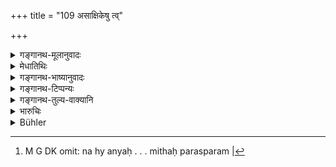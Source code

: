 +++
title = "109 असाक्षिकेषु त्व्"

+++

<details><summary>गङ्गानथ-मूलानुवादः</summary>

In witness-less cases, if he cannot get at the truth between the two disputants by any means, he should discover it by means of oath.—(109)
</details>

<details><summary>मेधातिथिः</summary>

अविद्यमानाः साक्षिणो येष्व् **अर्थेषु** व्यवहारेषु ते **ऽसाक्षिकाः** । तेषु **सत्यम्** अजानानो राजा **तत्त्वतो** लौकिकेनानुमानेनापीत्य् अर्थः । तत्र **शपथेनापि** वक्ष्यमाणेन दैवेनानुमानेन **लम्भयेत्** जानीयात् । लभिः प्राप्तिवचनो ऽपि सामर्थ्याज् जानात्यर्थः । न ह्य् अन्यः सत्यस्य लाभः । "न विन्दन्" इति पाठे ऽप्य् एवम् एव व्याख्येयम् । "असाक्षिकेषु शपथेन लम्भयेत्" इत्य् एतावद् विध्युद्देशवाक्यावसानात् श्लोकपूरणार्थम् । **मिथः **परस्परम्[^८५] ॥ ८.१०९ ॥


[^८५]:
     M G DK omit: na hy anyaḥ . . . mithaḥ parasparam |
</details>

<details><summary>गङ्गानथ-भाष्यानुवादः</summary>

‘*Witnessless cases*,’—those cases in which there are no witnesses;—in regard to these, when the king fails to find out the truth,—*by any means*,—*i.e*, by any ordinary methods,—‘*he shall discover*’—learn—it ‘*by means of oath*’—*i.e*, by transcendental methods of inference. The root ‘*labh*’ ‘to get at’ (in ‘*lambhayet*’), though literally meaning the *attaining* of a thing, indirectly implies *knowing*.

All that the advice conveyed by the injunction means is that ‘in cases where there are no witnesses, he shall discover the truth by means of oath’; all the rest merely fills up the metre.

‘*Mithaḥ*’—between themselves.—(109)
</details>

<details><summary>गङ्गानथ-टिप्पन्यः</summary>

‘*Śapathena*’—‘Supernatural proof’ (Medhātithi);—‘oath’—‘touching of the head and so forth’ (Nārāyaṇa),—or declaring ‘may heinous sins accrue to me if what I have said turns out to be untrue’ (Nandana).

This verse is quoted in *Aparārka* (p. 694), which adds that ‘*asākṣikeṣu*’ means ‘in cases where no human evidence is available’;—and in *Vīramitrodaya* (Vyavahāra, 71b), which explains ‘*asākṣikeṣu*’ in the same manner.
</details>

<details><summary>गङ्गानथ-तुल्य-वाक्यानि</summary>

*Gautama* (13.12-13).—‘Some declare that the witnesses shall be charged
with oath to speak the truth. In the case of others than Brāhmaṇas that oath shall be sworn in the presence of Gods, of Brāhmaṇas and of the King.’

*Viṣṇu* (5.19).—‘Let the Judge summon the witnesses, at the time of
sunrise, and examine them, after having bound them by an oath.’

*Viṣṇu* (9.33).—‘Let the Judge summon the defendant at the time of
sunrise, after having fasted on the previous day and bathed in his clothes, and make him go through all the ordeals in the presence of Gods and of Brāhmaṇas.’

*Nārada* (1.235, 236, 239).—‘When owing to the negligence of the
creditor, both documentary evidence and witnesses are missing,—and the defendant denies his obligation, three different methods may be adopted:—Timely reminder, Argument, and thirdly, Oath; these are the measures that the plaintiff should adopt against his adversary. If arguments are of no avail, let him cause the defendant to undergo one of the ordeals.’

*Nārada* (1.247-249).—‘If no witness is forthcoming, for either of the
two litigant parties, he must test them through ordeals and oaths of every sort. When a heavy crime has been committed, the King shall administer one of the ordeals: in light cases, the virtuous king shall swear the man with oaths.’

*Yājñavalkya* (2.97).—‘Calling him at sun-rise, after he has fasted and
bathed with clothes on, he shall make him go through the ordeals, in the presence of Gods, Brāhmaṇas and the King.’

*Bṛhaspati* (10.1-3).—‘A forger of gems, pearl or coral, one withholding
a deposit, a ruffian and an adulterer shall, in every case, be tested by oaths and ordeals. In charges related to heavy crimes, or to the appropriation of a deposit, the King should try the case by ordeals, even though there be witnesses. When a thing has happened long ago, or in secret, or when the witnesses have disappeared, or are perjured all of them,—the trial should be conducted by having recourse to an ordeal.’

*Śukranīti* (4-5.460).—‘When argument also fails, ordeal has to be used
in the investigation of cases.’

Do. (4-5.525).—‘If one party urges *human* evidence, and the other
*divine*, the King should accept the former, not the latter.’

*Śukranīti* (4.5, 529).—‘The six kinds of decision are—through evidence,
argument, custom, oaths, king’s edict and confession by the defendant.’
</details>

<details><summary>भारुचिः</summary>

सत्यप्रशंसार्थं पुराकल्पार्थवाद उदाह्रियते विहितानुष्ठानप्ररोचनाय ॥ ८.११० ॥
</details>

<details><summary>Bühler</summary>

109	If two (parties) dispute about matters for which no witnesses are available, and the (judge) is unable to really ascertain the truth, he may cause it to be discovered even by an oath.
</details>
